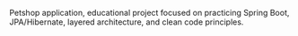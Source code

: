 Petshop application, educational project focused on practicing Spring Boot, JPA/Hibernate, layered architecture, and clean code principles.
